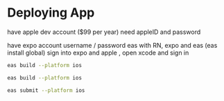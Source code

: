 # Deploying App

have apple dev account ($99 per year)
need appleID and password

have expo account
username / password
eas
with RN, expo and eas (eas install global)
sign into expo and apple , open xcode and sign in

```bash
eas build --platform ios
```

```bash
eas build --platform ios
```

```bash
eas submit --platform ios
```
